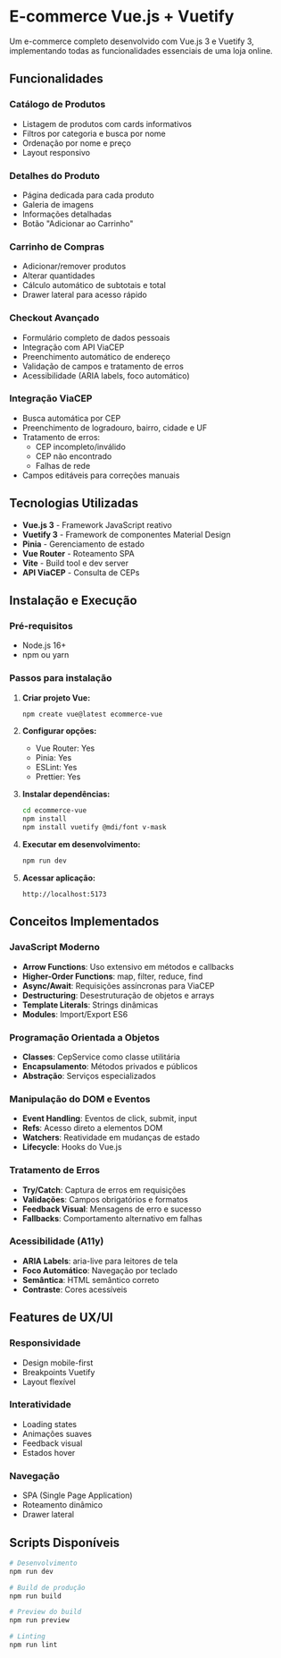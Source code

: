 # E-commerce Vue.js + Vuetify

Um e-commerce completo desenvolvido com Vue.js 3 e Vuetify 3, implementando todas as funcionalidades essenciais de uma loja online.

## Funcionalidades

### Catálogo de Produtos

- Listagem de produtos com cards informativos
- Filtros por categoria e busca por nome
- Ordenação por nome e preço
- Layout responsivo

### Detalhes do Produto

- Página dedicada para cada produto
- Galeria de imagens
- Informações detalhadas
- Botão "Adicionar ao Carrinho"

### Carrinho de Compras

- Adicionar/remover produtos
- Alterar quantidades
- Cálculo automático de subtotais e total
- Drawer lateral para acesso rápido

### Checkout Avançado

- Formulário completo de dados pessoais
- Integração com API ViaCEP
- Preenchimento automático de endereço
- Validação de campos e tratamento de erros
- Acessibilidade (ARIA labels, foco automático)

### Integração ViaCEP

- Busca automática por CEP
- Preenchimento de logradouro, bairro, cidade e UF
- Tratamento de erros:
  - CEP incompleto/inválido
  - CEP não encontrado
  - Falhas de rede
- Campos editáveis para correções manuais

## Tecnologias Utilizadas

- **Vue.js 3** - Framework JavaScript reativo
- **Vuetify 3** - Framework de componentes Material Design
- **Pinia** - Gerenciamento de estado
- **Vue Router** - Roteamento SPA
- **Vite** - Build tool e dev server
- **API ViaCEP** - Consulta de CEPs

## Instalação e Execução

### Pré-requisitos

- Node.js 16+
- npm ou yarn

### Passos para instalação

1. **Criar projeto Vue:**

   ```bash
   npm create vue@latest ecommerce-vue
   ```

2. **Configurar opções:**
   - Vue Router: Yes
   - Pinia: Yes
   - ESLint: Yes
   - Prettier: Yes

3. **Instalar dependências:**

   ```bash
   cd ecommerce-vue
   npm install
   npm install vuetify @mdi/font v-mask
   ```

4. **Executar em desenvolvimento:**

   ```bash
   npm run dev
   ```

5. **Acessar aplicação:**
   ```
   http://localhost:5173
   ```

## Conceitos Implementados

### JavaScript Moderno

- **Arrow Functions**: Uso extensivo em métodos e callbacks
- **Higher-Order Functions**: map, filter, reduce, find
- **Async/Await**: Requisições assíncronas para ViaCEP
- **Destructuring**: Desestruturação de objetos e arrays
- **Template Literals**: Strings dinâmicas
- **Modules**: Import/Export ES6

### Programação Orientada a Objetos

- **Classes**: CepService como classe utilitária
- **Encapsulamento**: Métodos privados e públicos
- **Abstração**: Serviços especializados

### Manipulação do DOM e Eventos

- **Event Handling**: Eventos de click, submit, input
- **Refs**: Acesso direto a elementos DOM
- **Watchers**: Reatividade em mudanças de estado
- **Lifecycle**: Hooks do Vue.js

### Tratamento de Erros

- **Try/Catch**: Captura de erros em requisições
- **Validações**: Campos obrigatórios e formatos
- **Feedback Visual**: Mensagens de erro e sucesso
- **Fallbacks**: Comportamento alternativo em falhas

### Acessibilidade (A11y)

- **ARIA Labels**: aria-live para leitores de tela
- **Foco Automático**: Navegação por teclado
- **Semântica**: HTML semântico correto
- **Contraste**: Cores acessíveis

## Features de UX/UI

### Responsividade

- Design mobile-first
- Breakpoints Vuetify
- Layout flexível

### Interatividade

- Loading states
- Animações suaves
- Feedback visual
- Estados hover

### Navegação

- SPA (Single Page Application)
- Roteamento dinâmico
- Drawer lateral

## Scripts Disponíveis

```bash
# Desenvolvimento
npm run dev

# Build de produção
npm run build

# Preview do build
npm run preview

# Linting
npm run lint
```

